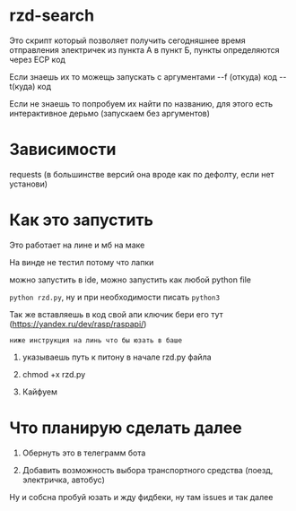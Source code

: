 # rzd-search

Это скрипт который позволяет получить сегодняшнее время отправления электричек из пункта А в пункт Б, пункты определяются через ЕСР код

Если знаешь их то можещь запускать с аргументами --f (откуда) код --t(куда) код

Если не знаешь то попробуем их найти по названию, для этого есть интерактивное дерьмо (запускаем без аргументов)

# Зависимости

requests (в большинстве версий она вроде как по дефолту, если нет установи)

# Как это запустить

Это работает на лине и мб на маке

На винде не тестил потому что лапки

можно запустить в ide, можно запустить как любой python file 

`python rzd.py`, ну и при необходимости писать `python3`

Так же вставляешь в код свой апи ключик бери его тут (https://yandex.ru/dev/rasp/raspapi/) 


`ниже инструкция на линь что бы юзать в баше`
1. указываешь путь к питону в начале rzd.py файла

2. chmod +x rzd.py

3. Кайфуем

# Что планирую сделать далее

1. Обернуть это в телеграмм бота

2. Добавить возможность выбора транспортного средства (поезд, электричка, автобус)

Ну и собсна пробуй юзать и жду фидбеки, ну там issues и так далее
